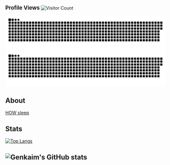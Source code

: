 
<big>**Profile Views**</big> ![Visitor Count](https://profile-counter.glitch.me/genkiam/count.svg)

![GitHub Snake Light](https://raw.githubusercontent.com/genkaim/genkaim/output/github-contribution-grid-snake.svg#gh-light-mode-only) ![GitHub Snake Dark](https://raw.githubusercontent.com/genkaim/genkaim/output/github-contribution-grid-snake-dark.svg#gh-dark-mode-only)


## About
[HOW sleep](https://genkaim.github.io/about)
## Stats
[![Top Langs](https://github-readme-stats.vercel.app/api/top-langs/?username=genkaim&layout=compact)](https://github.com/genkaim/github-readme-stats)

![Genkaim's GitHub stats](https://github-readme-stats.vercel.app/api?username=Genkaim&show_icons=true&theme=tokyonight) 
---------
